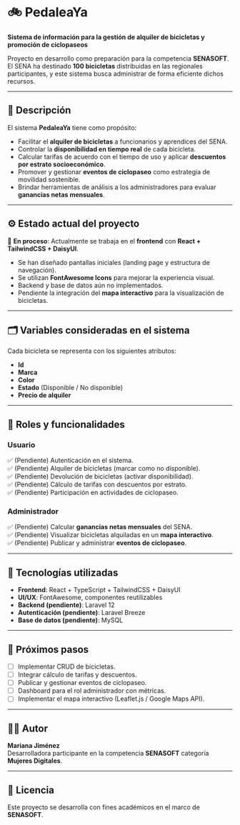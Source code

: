# 🚲 PedaleaYa  
**Sistema de información para la gestión de alquiler de bicicletas y promoción de ciclopaseos**  

Proyecto en desarrollo como preparación para la competencia **SENASOFT**. El SENA ha destinado **100 bicicletas** distribuidas en las regionales participantes, y este sistema busca administrar de forma eficiente dichos recursos.  

---

## 📌 Descripción  
El sistema **PedaleaYa** tiene como propósito:  
- Facilitar el **alquiler de bicicletas** a funcionarios y aprendices del SENA.  
- Controlar la **disponibilidad en tiempo real** de cada bicicleta.  
- Calcular tarifas de acuerdo con el tiempo de uso y aplicar **descuentos por estrato socioeconómico**.  
- Promover y gestionar **eventos de ciclopaseo** como estrategia de movilidad sostenible.  
- Brindar herramientas de análisis a los administradores para evaluar **ganancias netas mensuales**.  

---

## ⚙️ Estado actual del proyecto  
📌 **En proceso**: Actualmente se trabaja en el **frontend** con **React + TailwindCSS + DaisyUI**.  
- Se han diseñado pantallas iniciales (landing page y estructura de navegación).  
- Se utilizan **FontAwesome Icons** para mejorar la experiencia visual.  
- Backend y base de datos aún no implementados.  
- Pendiente la integración del **mapa interactivo** para la visualización de bicicletas.  

---

## 🗂️ Variables consideradas en el sistema  
Cada bicicleta se representa con los siguientes atributos:  
- **Id**  
- **Marca**  
- **Color**  
- **Estado** (Disponible / No disponible)  
- **Precio de alquiler**  

---

## 👥 Roles y funcionalidades  

### Usuario  
✅ (Pendiente) Autenticación en el sistema.  
✅ (Pendiente) Alquiler de bicicletas (marcar como no disponible).  
✅ (Pendiente) Devolución de bicicletas (activar disponibilidad).  
✅ (Pendiente) Cálculo de tarifas con descuentos por estrato.  
✅ (Pendiente) Participación en actividades de ciclopaseo.  

### Administrador  
✅ (Pendiente) Calcular **ganancias netas mensuales** del SENA.  
✅ (Pendiente) Visualizar bicicletas alquiladas en un **mapa interactivo**.  
✅ (Pendiente) Publicar y administrar **eventos de ciclopaseo**.  

---

## 🚀 Tecnologías utilizadas  
- **Frontend**: React + TypeScript + TailwindCSS + DaisyUI  
- **UI/UX**: FontAwesome, componentes reutilizables  
- **Backend (pendiente)**: Laravel 12  
- **Autenticación (pendiente)**: Laravel Breeze  
- **Base de datos (pendiente)**: MySQL  

---

## 📅 Próximos pasos  
- [ ] Implementar CRUD de bicicletas.  
- [ ] Integrar cálculo de tarifas y descuentos.  
- [ ] Publicar y gestionar eventos de ciclopaseo.  
- [ ] Dashboard para el rol administrador con métricas.  
- [ ] Implementar el mapa interactivo (Leaflet.js / Google Maps API).  

---

## 👩‍💻 Autor  
**Mariana Jiménez**  
Desarrolladora participante en la competencia **SENASOFT** categoría **Mujeres Digitales**.  

---

## 📄 Licencia  
Este proyecto se desarrolla con fines académicos en el marco de **SENASOFT**.  

